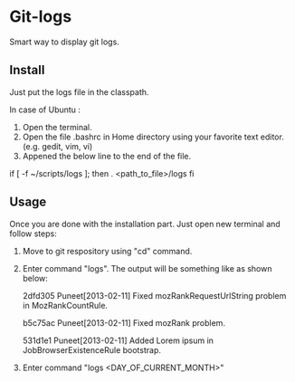 Git-logs
========

Smart way to display git logs.


## Install

Just put the logs file in the classpath.

In case of Ubuntu :

1. Open the terminal.
2. Open the file .bashrc in Home directory using your favorite text editor. (e.g. gedit, vim, vi)
3. Appened the below line to the end of the file.
  
  if [ -f ~/scripts/logs ]; then
    . <path_to_file>/logs
  fi

## Usage

Once you are done with the installation part. Just open new terminal and follow steps:

1. Move to git respository using "cd" command.
2. Enter command "logs". The output will be something like as shown below:

   2dfd305 Puneet[2013-02-11] Fixed mozRankRequestUrlString problem in MozRankCountRule.

   b5c75ac Puneet[2013-02-11] Fixed mozRank problem.

   531d1e1 Puneet[2013-02-11] Added Lorem ipsum in JobBrowserExistenceRule bootstrap.
3. Enter command "logs <DAY_OF_CURRENT_MONTH>"
